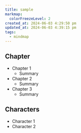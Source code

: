 ```yaml
---
title: sample
markmap:
  colorFreezeLevel: 2
created_at: 2024-06-03 4:29:50 pm
updated_at: 2024-06-03 4:39:15 pm
tags:
  - mindmap
---
```

## Chapter
- Chapter 1
	- Summary
- Chapter 2
	- Summary
- Chapter 3
	- Summary


## Characters
- Character 1
- Character 2


